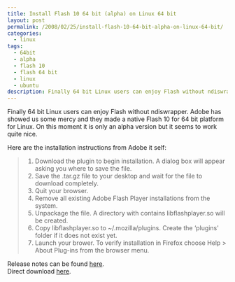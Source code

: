 ```yaml
---
title: Install Flash 10 64 bit (alpha) on Linux 64 bit
layout: post
permalink: /2008/02/25/install-flash-10-64-bit-alpha-on-linux-64-bit/
categories:
  - linux
tags:
  - 64bit
  - alpha
  - flash 10
  - flash 64 bit
  - linux
  - ubuntu
description: Finally 64 bit Linux users can enjoy Flash without ndiswrapper. Adobe has showed us some mercy and they made a native Flash 10 for 64 bit platform for Linux. On this moment it is only an alpha version but it seems to work quite nice.
---
```

Finally 64 bit Linux users can enjoy Flash without ndiswrapper. Adobe has showed us some mercy and they made a native Flash 10 for 64 bit platform for Linux. On this moment it is only an alpha version but it seems to work quite nice.

Here are the installation instructions from Adobe it self:

>1. Download the plugin to begin installation. A dialog box will appear asking you where to save the file. 
>2. Save the .tar.gz file to your desktop and wait for the file to download completely.
>3. Quit your browser. 
>4. Remove all existing Adobe Flash Player installations from the system.
>5. Unpackage the file. A directory with contains libflashplayer.so will be created. 
>6. Copy libflashplayer.so to ~/.mozilla/plugins. Create the &#8216;plugins' folder if it does not exist yet. 
>7. Launch your brower. To verify installation in Firefox choose Help > About Plug-ins from the browser menu.

Release notes can be found [here][1].  
Direct download [here][2].

 [1]: http://labs.adobe.com/technologies/flashplayer10/releasenotes_64bit.html "Release notes"
 [2]: http://download.macromedia.com/pub/labs/flashplayer10/libflashplayer-10.0.d20.7.linux-x86_64.so.tar.gz